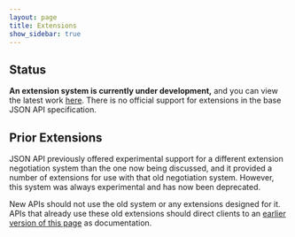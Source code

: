 ```yaml
---
layout: page
title: Extensions
show_sidebar: true
---
```


## <a href="#status" id="status" class="headerlink"></a> Status

**An extension system is currently under development,** and you can view the
latest work [here](https://github.com/json-api/json-api/tree/profile-extensions).
There is no official support for extensions in the base JSON API specification.

## <a href="#prior-extensions" id="deprecated-extensions" class="headerlink"></a> Prior Extensions

JSON API previously offered experimental support for a different extension
negotiation system than the one now being discussed, and it provided a number of
extensions for use with that old negotiation system. However, this system was
always experimental and has now been deprecated.

New APIs should not use the old system or any extensions designed for it. APIs
that already use these old extensions should direct clients to an
[earlier version of this page](https://github.com/json-api/json-api/blob/9c7a03dbc37f80f6ca81b16d444c960e96dd7a57/extensions/index.md)
as documentation.
